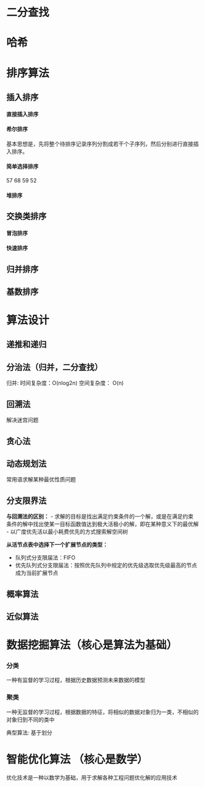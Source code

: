 
# 二分查找 

# 哈希

# 排序算法

## 插入排序

#### 直接插入排序

#### 希尔排序
基本思想是，先将整个待排序记录序列分割成若干个子序列，然后分别进行直接插入排序。

#### 简单选择排序
57 68 59 52


#### 堆排序 


## 交换类排序

#### 冒泡排序

#### 快速排序



## 归并排序

## 基数排序



# 算法设计

## 递推和递归

## 分治法（归并，二分查找）

归并:
时间复杂度：O(nlog2n)
空间复杂度： O(n)

## 回溯法

解决迷宫问题

## **贪心法**


## **动态规划法**

常用语求解某种最优性质问题


## 分支限界法

**与回溯法的区别：**
    - 求解的目标是找出满足约束条件的一个解，或是在满足约束条件的解中找出使某一目标函数值达到极大活极小的解，即在某种意义下的最优解
    - 以广度优先活以最小耗费优先的方式搜索解空间树

**从活节点表中选择下一个扩展节点的类型：**

- 队列式分支限届法：FIFO
- 优先队列式分支限届法：按照优先队列中规定的优先级选取优先级最高的节点成为当前扩展节点

## 概率算法


## 近似算法


# 数据挖掘算法（核心是算法为基础）

### 分类
一种有监督的学习过程，根据历史数据预测未来数据的模型

### 聚类
一种无监督的学习过程，根据数据的特征，将相似的数据对象归为一类，不相似的对象归到不同的类中

典型算法: 基于划分

# 智能优化算法 （核心是数学）

优化技术是一种以数学为基础，用于求解各种工程问题优化解的应用技术



## 